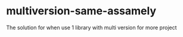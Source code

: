 # multiversion-same-assamely
The solution for when use 1 library with multi version for more project

